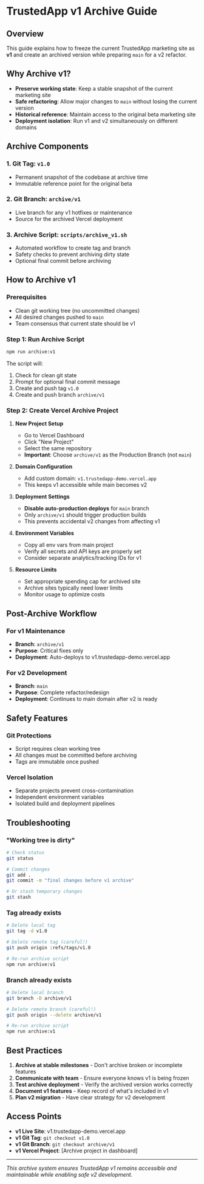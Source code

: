# TrustedApp v1 Archive Guide

## Overview

This guide explains how to freeze the current TrustedApp marketing site as **v1** and create an archived version while preparing `main` for a v2 refactor.

## Why Archive v1?

- **Preserve working state**: Keep a stable snapshot of the current marketing site
- **Safe refactoring**: Allow major changes to `main` without losing the current version
- **Historical reference**: Maintain access to the original beta marketing site
- **Deployment isolation**: Run v1 and v2 simultaneously on different domains

## Archive Components

### 1. Git Tag: `v1.0`
- Permanent snapshot of the codebase at archive time
- Immutable reference point for the original beta

### 2. Git Branch: `archive/v1`
- Live branch for any v1 hotfixes or maintenance
- Source for the archived Vercel deployment

### 3. Archive Script: `scripts/archive_v1.sh`
- Automated workflow to create tag and branch
- Safety checks to prevent archiving dirty state
- Optional final commit before archiving

## How to Archive v1

### Prerequisites
- Clean git working tree (no uncommitted changes)
- All desired changes pushed to `main`
- Team consensus that current state should be v1

### Step 1: Run Archive Script
```bash
npm run archive:v1
```

The script will:
1. Check for clean git state
2. Prompt for optional final commit message
3. Create and push tag `v1.0`
4. Create and push branch `archive/v1`

### Step 2: Create Vercel Archive Project

1. **New Project Setup**
   - Go to Vercel Dashboard
   - Click "New Project"
   - Select the same repository
   - **Important**: Choose `archive/v1` as the Production Branch (not `main`)

2. **Domain Configuration**
   - Add custom domain: `v1.trustedapp-demo.vercel.app`
   - This keeps v1 accessible while main becomes v2

3. **Deployment Settings**
   - **Disable auto-production deploys** for `main` branch
   - Only `archive/v1` should trigger production builds
   - This prevents accidental v2 changes from affecting v1

4. **Environment Variables**
   - Copy all env vars from main project
   - Verify all secrets and API keys are properly set
   - Consider separate analytics/tracking IDs for v1

5. **Resource Limits**
   - Set appropriate spending cap for archived site
   - Archive sites typically need lower limits
   - Monitor usage to optimize costs

## Post-Archive Workflow

### For v1 Maintenance
- **Branch**: `archive/v1`
- **Purpose**: Critical fixes only
- **Deployment**: Auto-deploys to v1.trustedapp-demo.vercel.app

### For v2 Development
- **Branch**: `main`
- **Purpose**: Complete refactor/redesign
- **Deployment**: Continues to main domain after v2 is ready

## Safety Features

### Git Protections
- Script requires clean working tree
- All changes must be committed before archiving
- Tags are immutable once pushed

### Vercel Isolation
- Separate projects prevent cross-contamination
- Independent environment variables
- Isolated build and deployment pipelines

## Troubleshooting

### "Working tree is dirty"
```bash
# Check status
git status

# Commit changes
git add .
git commit -m "final changes before v1 archive"

# Or stash temporary changes
git stash
```

### Tag already exists
```bash
# Delete local tag
git tag -d v1.0

# Delete remote tag (careful!)
git push origin :refs/tags/v1.0

# Re-run archive script
npm run archive:v1
```

### Branch already exists
```bash
# Delete local branch
git branch -D archive/v1

# Delete remote branch (careful!)
git push origin --delete archive/v1

# Re-run archive script
npm run archive:v1
```

## Best Practices

1. **Archive at stable milestones** - Don't archive broken or incomplete features
2. **Communicate with team** - Ensure everyone knows v1 is being frozen
3. **Test archive deployment** - Verify the archived version works correctly
4. **Document v1 features** - Keep record of what's included in v1
5. **Plan v2 migration** - Have clear strategy for v2 development

## Access Points

- **v1 Live Site**: v1.trustedapp-demo.vercel.app
- **v1 Git Tag**: `git checkout v1.0`
- **v1 Git Branch**: `git checkout archive/v1`
- **v1 Vercel Project**: [Archive project in dashboard]

---

*This archive system ensures TrustedApp v1 remains accessible and maintainable while enabling safe v2 development.* 